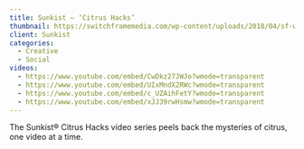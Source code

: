```yaml
---
title: Sunkist – ‘Citrus Hacks’
thumbnail: https://switchframemedia.com/wp-content/uploads/2018/04/sf-work-sunkist1.png
client: Sunkist
categories:
  - Creative
  - Social
videos:
  - https://www.youtube.com/embed/CwDkz27JWJo?wmode=transparent
  - https://www.youtube.com/embed/UIxMndX2RWc?wmode=transparent
  - https://www.youtube.com/embed/c_UZAihFetY?wmode=transparent
  - https://www.youtube.com/embed/xJJ39rwHsmw?wmode=transparent
---
```

The Sunkist® Citrus Hacks video series peels back the mysteries of citrus, one video at a time.
